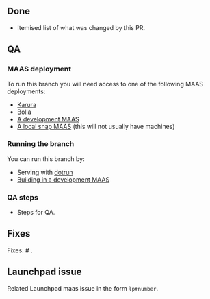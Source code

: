 ## Done

- Itemised list of what was changed by this PR.

## QA

### MAAS deployment

To run this branch you will need access to one of the following MAAS deployments:

- [Karura](/HACKING.md#karura)
- [Bolla](/HACKING.md#bolla)
- [A development MAAS](/HACKING.md#development-deployment)
- [A local snap MAAS](/HACKING.md#snap-deployment) (this will not usually have machines)

### Running the branch

You can run this branch by:

- Serving with [dotrun](/HACKING.md#maas-ui-development-setup)
- [Building in a development MAAS](/HACKING.md#running-maas-ui-from-a-development-maas)

### QA steps

- Steps for QA.

## Fixes

Fixes: # .

## Launchpad issue

Related Launchpad maas issue in the form `lp#number`.
